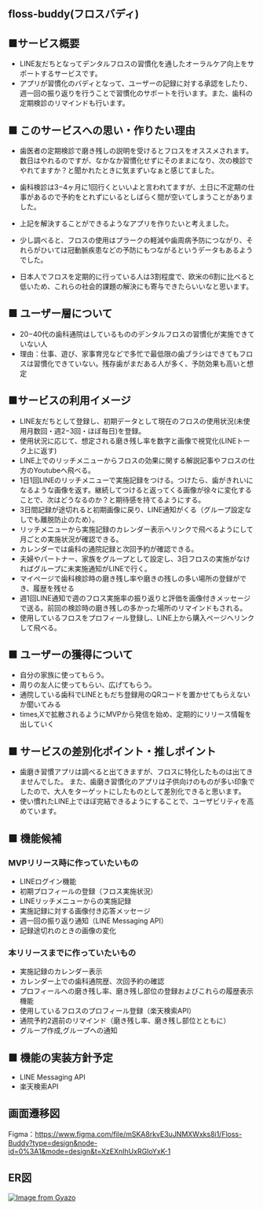 ## floss-buddy(フロスバディ)

## ■サービス概要
* LINE友だちとなってデンタルフロスの習慣化を通したオーラルケア向上をサポートするサービスです。
* アプリが習慣化のバディとなって、ユーザーの記録に対する承認をしたり、週一回の振り返りを行うことで習慣化のサポートを行います。また、歯科の定期検診のリマインドも行います。

## ■ このサービスへの思い・作りたい理由
* 歯医者の定期検診で磨き残しの説明を受けるとフロスをオススメされます。
数日はやれるのですが、なかなか習慣化せずにそのままになり、次の検診でやれてますか？と聞かれたときに気まずいなぁと感じてました。
* 歯科検診は3−4ヶ月に1回行くといいよと言われてますが、土日に不定期の仕事があるので予約をとれずにいるとしばらく間が空いてしまうことがありました。
* 上記を解決することができるようなアプリを作りたいと考えました。

* 少し調べると、フロスの使用はプラークの軽減や歯周病予防につながり、それらがひいては冠動脈疾患などの予防にもつながるというデータもあるようでした。
* 日本人でフロスを定期的に行っている人は3割程度で、欧米の6割に比べると低いため、これらの社会的課題の解決にも寄与できたらいいなと思います。

## ■ ユーザー層について
* 20−40代の歯科通院はしているもののデンタルフロスの習慣化が実施できていない人
* 理由：仕事、遊び、家事育児などで多忙で最低限の歯ブラシはできてもフロスは習慣化できていない。残存歯がまだある人が多く、予防効果も高いと想定

## ■サービスの利用イメージ
* LINE友だちとして登録し、初期データとして現在のフロスの使用状況(未使用月数回・週2−3回・ほぼ毎日)を登録。
* 使用状況に応じて、想定される磨き残し率を数字と画像で視覚化(LINEトーク上に返す)
* LINE上でのリッチメニューからフロスの効果に関する解説記事やフロスの仕方のYoutubeへ飛べる。
* 1日1回LINEのリッチメニューで実施記録をつける。つけたら、歯がきれいになるような画像を返す。継続してつけると返ってくる画像が徐々に変化することで、次はどうなるのか？と期待感を持てるようにする。
* 3日間記録が途切れると初期画像に戻り、LINE通知がくる（グループ設定なしでも離脱防止のため）。
* リッチメニューから実施記録のカレンダー表示へリンクで飛べるようにして月ごとの実施状況が確認できる。
* カレンダーでは歯科の通院記録と次回予約が確認できる。
* 夫婦やパートナー、家族をグループとして設定し、3日フロスの実施がなければグループに未実施通知がLINEで行く。
* マイページで歯科検診時の磨き残し率や磨きの残しの多い場所の登録ができ、履歴を残せる
* 週1回LINE通知で週のフロス実施率の振り返りと評価を画像付きメッセージで送る。前回の検診時の磨き残しの多かった場所のリマインドもされる。
* 使用しているフロスをプロフィール登録し、LINE上から購入ページへリンクして飛べる。

## ■ ユーザーの獲得について
* 自分の家族に使ってもらう。
* 周りの友人に使ってもらい、広げてもらう。
* 通院している歯科でLINEともだち登録用のQRコードを置かせてもらえないか聞いてみる
* times,Xで拡散されるようにMVPから発信を始め、定期的にリリース情報を出していく

## ■ サービスの差別化ポイント・推しポイント
* 歯磨き習慣アプリは調べると出てきますが、フロスに特化したものは出てきませんでした。
また、歯磨き習慣化のアプリは子供向けのものが多い印象でしたので、大人をターゲットにしたものとして差別化できると思います。
* 使い慣れたLINE上でほぼ完結できるようにすることで、ユーザビリティを高めています。

## ■ 機能候補
### MVPリリース時に作っていたいもの
* LINEログイン機能
* 初期プロフィールの登録（フロス実施状況）
* LINEリッチメニューからの実施記録
* 実施記録に対する画像付き応答メッセージ
* 週一回の振り返り通知（LINE Messaging API）
* 記録途切れのときの画像の変化

### 本リリースまでに作っていたいもの
* 実施記録のカレンダー表示
* カレンダー上での歯科通院歴、次回予約の確認
* プロフィールへの磨き残し率、磨き残し部位の登録およびこれらの履歴表示機能
* 使用しているフロスのプロフィール登録（楽天検索API）
* 通院予約2週前のリマインド（磨き残し率、磨き残し部位とともに）
* グループ作成,グループへの通知

## ■ 機能の実装方針予定
* LINE Messaging API
* 楽天検索API

## 画面遷移図
Figma：https://www.figma.com/file/mSKA8rkvE3uJNMXWxks8i1/Floss-Buddy?type=design&node-id=0%3A1&mode=design&t=XzEXnIhUxRGIoYxK-1

## ER図
[![Image from Gyazo](https://i.gyazo.com/a05e07b7bfb62e7d43a8ec8b13c5d2d6.png)](https://gyazo.com/a05e07b7bfb62e7d43a8ec8b13c5d2d6)